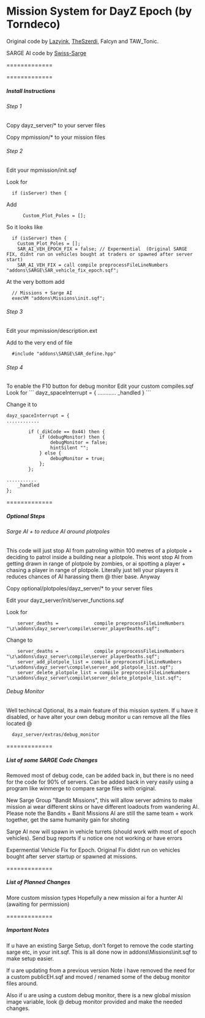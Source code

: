 Mission System for DayZ Epoch (by Torndeco)
=============
Original code by <a href="https://github.com/lazyink/DayZ-Missions">Lazyink</a>, <a href="https://github.com/theszerdi">TheSzerdi</a>, Falcyn and TAW_Tonic.


SARGE AI code by  <a href="https://github.com/Swiss-Sarge/SAR_AI-1.5.0">Swiss-Sarge</a>

=============


=============
<h5>Install Instructions </h5>


<h6>Step 1</h6>
Copy dayz_server/*  to your server files

Copy mpmission/* to your mission files

<h6>Step 2</h6>
Edit your mpmission/init.sqf

Look for
```
  if (isServer) then {
```  
Add
```
	  Custom_Plot_Poles = [];
```	
So it looks like
```
  if (isServer) then {
	Custom_Plot_Poles = [];
	SAR_AI_VEH_EPOCH_FIX = false; // Expermential  (Original SARGE FIX, didnt run on vehicles bought at traders or spawned after server start)
	SAR_AI_VEH_FIX = call compile preprocessFileLineNumbers "addons\SARGE\SAR_vehicle_fix_epoch.sqf";
```

At the very bottom add 
```
  // Missions + Sarge AI
  execVM "addons\Missions\init.sqf";
```
<h6>Step 3</h6>
Edit your mpmission/description.ext

Add to the very end of file
```
  #include "addons\SARGE\SAR_define.hpp"
```

<h6>Step 4</h6>
To enable the F10 button for debug monitor
Edit your custom compiles.sqf
Look for 
```
dayz_spaceInterrupt = {
............
		_handled
}
```

Change it to

```
dayz_spaceInterrupt = {
............

		if (_dikCode == 0x44) then {
			if (debugMonitor) then {
				debugMonitor = false;
				hintSilent "";
			} else {
				debugMonitor = true;
			};
		};
		
...........
    _handled
};
```


=============
<h5>Optional Steps</h5>

<h6>Sarge AI + to reduce AI around plotpoles</h6>
This code will just stop AI from patroling within 100 metres of a plotpole + deciding to patrol inside a building near a plotpole.
This wont stop AI from getting drawn in range of plotpole by zombies, or ai spotting a player + chasing a player in range of plotpole.
Literally just tell your players it reduces chances of AI harassing them @ thier base.
Anyway

Copy optional/plotpoles/dayz_server/* to your server files

Edit your dayz_server/init/server_functions.sqf

  Look for
```
  	server_deaths = 			compile preprocessFileLineNumbers "\z\addons\dayz_server\compile\server_playerDeaths.sqf";
```	
  Change to
```  
  	server_deaths = 			compile preprocessFileLineNumbers "\z\addons\dayz_server\compile\server_playerDeaths.sqf";
  	server_add_plotpole_list = compile preprocessFileLineNumbers "\z\addons\dayz_server\compile\server_add_plotpole_list.sqf";
  	server_delete_plotpole_list = compile preprocessFileLineNumbers "\z\addons\dayz_server\compile\server_delete_plotpole_list.sqf";
```

<h6>Debug Monitor</h6>
Well techincal Optional, its a main feature of this mission system.
If u have it disabled, or have alter your own debug monitor u can remove all the files located @

```
  dayz_server/extras/debug_monitor
```

=============
<h5>List of some SARGE Code Changes</h5>

Removed most of debug code, can be added back in, but there is no need for the code for 90% of servers.
Can be added back in very easily using a program like winmerge to compare sarge files with original.

New Sarge Group  "Bandit Missions", this will allow server admins to make mission ai wear different skins or have different loadouts from wandering AI.
Please note the Bandits + Banit Missions AI are still the same team + work together, get the same humanity gain for shoting

Sarge AI now will spawn in vehicle turrets (should work with most of epoch vehicles). Send bug reports if u notice one not working or have errors

Expermential Vehicle Fix for Epoch. Original Fix didnt run on vehicles bought after server startup or spawned at missions.


=============
<h5>List of Planned Changes</h5>
More custom mission types
Hopefully a new mission ai for a hunter AI (awaiting for permission)


=============
<h5>Important Notes</h5>

If u have an existing Sarge Setup, don't forget to remove the code starting sarge etc, in your init.sqf.
This is all done now in addons\Missions\init.sqf to make setup easier.

If u are updating from a previous version
Note i have removed the need for a custom publicEH.sqf and moved / renamed some of the debug monitor files around.

Also if u are using a custom debug monitor, there is a new global mission image variable, look @ debug monitor provided
and make the needed changes.
